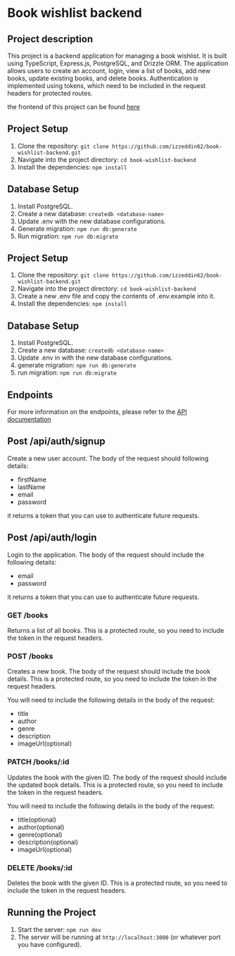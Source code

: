 # Book wishlist backend

## Project description
This project is a backend application for managing a book wishlist. It is built using TypeScript, Express.js, PostgreSQL, and Drizzle ORM. The application allows users to create an account, login, view a list of books, add new books, update existing books, and delete books. Authentication is implemented using tokens, which need to be included in the request headers for protected routes.

the frontend of this project can be found [here](https://github.com/izzeddin62/book-wishlist)

## Project Setup
1. Clone the repository: `git clone https://github.com/izzeddin62/book-wishlist-backend.git`
2. Navigate into the project directory: `cd book-wishlist-backend`
3. Install the dependencies: `npm install`

## Database Setup
1. Install PostgreSQL.
2. Create a new database: `createdb <database-name>`
3. Update .env with the new database configurations.
4. Generate migration: `npm run db:generate`
5. Run migration: `npm run db:migrate`

## Project Setup

1. Clone the repository: `git clone https://github.com/izzeddin62/book-wishlist-backend.git`
2. Navigate into the project directory: `cd book-wishlist-backend`
3. Create a new .env file and copy the contents of .env.example into it.
4. Install the dependencies: `npm install`

## Database Setup

1. Install PostgreSQL.
2. Create a new database: `createdb <database-name>`
3. Update .env in with the new database configurations.
4. generate migration: `npm run db:generate`
5. run migration: `npm run db:migrate`

## Endpoints
For more information on the endpoints, please refer to the [API documentation](https://documenter.getpostman.com/view/8238232/2sA3XSCMFu)

## Post /api/auth/signup
Create a new user account. The body of the request should following details:
- firstName
- lastName
- email
- password

it returns a token that you can use to authenticate future requests.

## Post /api/auth/login
Login to the application. The body of the request should include the following details:
- email
- password

it returns a token that you can use to authenticate future requests.

### GET /books

Returns a list of all books. This is a protected route, so you need to include the token in the request headers.


### POST /books

Creates a new book. The body of the request should include the book details. This is a protected route, so you need to include the token in the request headers.

You will need to include the following details in the body of the request:
- title
- author
- genre
- description
- imageUrl(optional)



### PATCH /books/:id

Updates the book with the given ID. The body of the request should include the updated book details. This is a protected route, so you need to include the token in the request headers.

You will need to include the following details in the body of the request:
- title(optional)
- author(optional)
- genre(optional)
- description(optional)
- imageUrl(optional)

### DELETE /books/:id

Deletes the book with the given ID. This is a protected route, so you need to include the token in the request headers.

## Running the Project

1. Start the server: `npm run dev`
2. The server will be running at `http://localhost:3000` (or whatever port you have configured).
